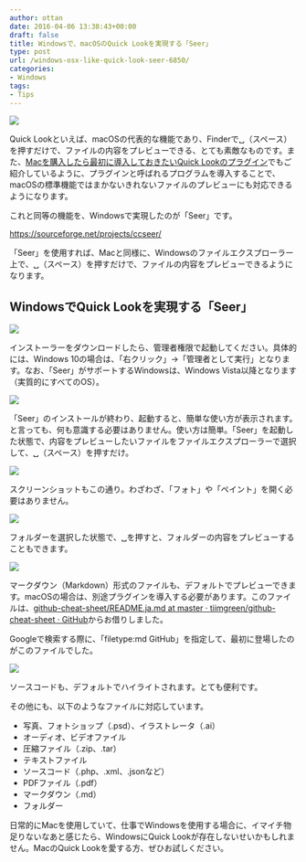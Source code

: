 ```yaml
---
author: ottan
date: 2016-04-06 13:38:43+00:00
draft: false
title: Windowsで、macOSのQuick Lookを実現する「Seer」
type: post
url: /windows-osx-like-quick-look-seer-6850/
categories:
- Windows
tags:
- Tips
---
```


![](/images/2016/04/160423-571b71955920d-1.png)






Quick Lookといえば、macOSの代表的な機能であり、Finderで␣（スペース）を押すだけで、ファイルの内容をプレビューできる、とても素敵なものです。また、[Macを購入したら最初に導入しておきたいQuick Lookのプラグイン](https://ottan.xyz/quick-look-plugin-78/)でもご紹介しているように、プラグインと呼ばれるプログラムを導入することで、macOSの標準機能ではまかないきれないファイルのプレビューにも対応できるようになります。





これと同等の機能を、Windowsで実現したのが「Seer」です。



https://sourceforge.net/projects/ccseer/



「Seer」を使用すれば、Macと同様に、Windowsのファイルエクスプローラー上で、␣（スペース）を押すだけで、ファイルの内容をプレビューできるようになります。





## WindowsでQuick Lookを実現する「Seer」





![](/images/2016/04/160423-571b7184c673b-1.png)






インストーラーをダウンロードしたら、管理者権限で起動してください。具体的には、Windows 10の場合は、「右クリック」→「管理者として実行」となります。なお、「Seer」がサポートするWindowsは、Windows Vista以降となります（実質的にすべてのOS）。





![](/images/2016/04/160423-571b7199b85b3-1.png)






「Seer」のインストールが終わり、起動すると、簡単な使い方が表示されます。と言っても、何も意識する必要はありません。使い方は簡単。「Seer」を起動した状態で、内容をプレビューしたいファイルをファイルエクスプローラーで選択して、␣（スペース）を押すだけ。





![](/images/2016/04/160423-571b71aa262ab-1.png)






スクリーンショットもこの通り。わざわざ、「フォト」や「ペイント」を開く必要はありません。





![](/images/2016/04/160423-571b71bac7d6f-1.png)






フォルダーを選択した状態で、␣を押すと、フォルダーの内容をプレビューすることもできます。





![](/images/2016/04/160423-571b71cae629e-1.png)






マークダウン（Markdown）形式のファイルも、デフォルトでプレビューできます。macOSの場合は、別途プラグインを導入する必要があります。このファイルは、[github-cheat-sheet/README.ja.md at master · tiimgreen/github-cheat-sheet · GitHub](https://github.com/tiimgreen/github-cheat-sheet/blob/master/README.ja.md)からお借りしました。





Googleで検索する際に、「filetype:md GitHub」を指定して、最初に登場したのがこのファイルでした。





![](/images/2016/04/160423-571b71e0a1a0f-1.png)






ソースコードも、デフォルトでハイライトされます。とても便利です。





その他にも、以下のようなファイルに対応しています。






  * 写真、フォトショップ（.psd）、イラストレータ（.ai）
  * オーディオ、ビデオファイル
  * 圧縮ファイル（.zip、.tar）
  * テキストファイル
  * ソースコード（.php、.xml、.jsonなど）
  * PDFファイル（.pdf）
  * マークダウン（.md）
  * フォルダー




日常的にMacを使用していて、仕事でWindowsを使用する場合に、イマイチ物足りないなあと感じたら、WindowsにQuick Lookが存在しないせいかもしれません。MacのQuick Lookを愛する方、ぜひお試しください。
